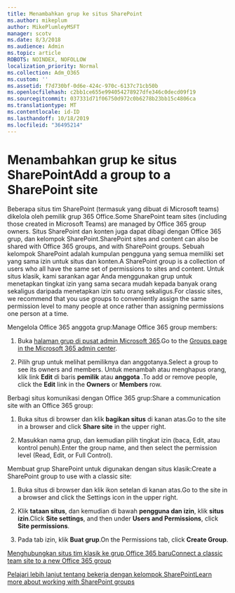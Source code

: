 ```yaml
---
title: Menambahkan grup ke situs SharePoint
ms.author: mikeplum
author: MikePlumleyMSFT
manager: scotv
ms.date: 8/3/2018
ms.audience: Admin
ms.topic: article
ROBOTS: NOINDEX, NOFOLLOW
localization_priority: Normal
ms.collection: Adm_O365
ms.custom: ''
ms.assetid: f7d730bf-0d6e-424c-970c-6137c71cb50b
ms.openlocfilehash: c2bb1ce655e994054278927dfe346c0decd09f19
ms.sourcegitcommit: 037331d71f06750d972c0b6278b23bb15c4806ca
ms.translationtype: MT
ms.contentlocale: id-ID
ms.lasthandoff: 10/18/2019
ms.locfileid: "36495214"
---
```

# <a name="add-a-group-to-a-sharepoint-site"></a><span data-ttu-id="51190-102">Menambahkan grup ke situs SharePoint</span><span class="sxs-lookup"><span data-stu-id="51190-102">Add a group to a SharePoint site</span></span>

<span data-ttu-id="51190-103">Beberapa situs tim SharePoint (termasuk yang dibuat di Microsoft teams) dikelola oleh pemilik grup 365 Office.</span><span class="sxs-lookup"><span data-stu-id="51190-103">Some SharePoint team sites (including those created in Microsoft Teams) are managed by Office 365 group owners.</span></span> <span data-ttu-id="51190-104">Situs SharePoint dan konten juga dapat dibagi dengan Office 365 grup, dan kelompok SharePoint.</span><span class="sxs-lookup"><span data-stu-id="51190-104">SharePoint sites and content can also be shared with Office 365 groups, and with SharePoint groups.</span></span> <span data-ttu-id="51190-105">Sebuah kelompok SharePoint adalah kumpulan pengguna yang semua memiliki set yang sama izin untuk situs dan konten.</span><span class="sxs-lookup"><span data-stu-id="51190-105">A SharePoint group is a collection of users who all have the same set of permissions to sites and content.</span></span> <span data-ttu-id="51190-106">Untuk situs klasik, kami sarankan agar Anda menggunakan grup untuk menetapkan tingkat izin yang sama secara mudah kepada banyak orang sekaligus daripada menetapkan izin satu orang sekaligus.</span><span class="sxs-lookup"><span data-stu-id="51190-106">For classic sites, we recommend that you use groups to conveniently assign the same permission level to many people at once rather than assigning permissions one person at a time.</span></span>
  
<span data-ttu-id="51190-107">Mengelola Office 365 anggota grup:</span><span class="sxs-lookup"><span data-stu-id="51190-107">Manage Office 365 group members:</span></span>
  
1. <span data-ttu-id="51190-108">Buka [halaman grup di pusat admin Microsoft 365](https://portal.office.com/adminportal/home#/groups).</span><span class="sxs-lookup"><span data-stu-id="51190-108">Go to the [Groups page in the Microsoft 365 admin center](https://portal.office.com/adminportal/home#/groups).</span></span>
    
2. <span data-ttu-id="51190-109">Pilih grup untuk melihat pemiliknya dan anggotanya.</span><span class="sxs-lookup"><span data-stu-id="51190-109">Select a group to see its owners and members.</span></span> <span data-ttu-id="51190-110">Untuk menambah atau menghapus orang, klik link **Edit** di baris **pemilik** atau **anggota** .</span><span class="sxs-lookup"><span data-stu-id="51190-110">To add or remove people, click the **Edit** link in the **Owners** or **Members** row.</span></span> 
    
<span data-ttu-id="51190-111">Berbagi situs komunikasi dengan Office 365 grup:</span><span class="sxs-lookup"><span data-stu-id="51190-111">Share a communication site with an Office 365 group:</span></span>
  
1. <span data-ttu-id="51190-112">Buka situs di browser dan klik **bagikan situs** di kanan atas.</span><span class="sxs-lookup"><span data-stu-id="51190-112">Go to the site in a browser and click **Share site** in the upper right.</span></span> 
    
2. <span data-ttu-id="51190-113">Masukkan nama grup, dan kemudian pilih tingkat izin (baca, Edit, atau kontrol penuh).</span><span class="sxs-lookup"><span data-stu-id="51190-113">Enter the group name, and then select the permission level (Read, Edit, or Full Control).</span></span>
    
<span data-ttu-id="51190-114">Membuat grup SharePoint untuk digunakan dengan situs klasik:</span><span class="sxs-lookup"><span data-stu-id="51190-114">Create a SharePoint group to use with a classic site:</span></span>
  
1. <span data-ttu-id="51190-115">Buka situs di browser dan klik ikon setelan di kanan atas.</span><span class="sxs-lookup"><span data-stu-id="51190-115">Go to the site in a browser and click the Settings icon in the upper right.</span></span>
    
2. <span data-ttu-id="51190-116">Klik **tataan situs**, dan kemudian di bawah **pengguna dan izin**, klik **situs izin**.</span><span class="sxs-lookup"><span data-stu-id="51190-116">Click **Site settings**, and then under **Users and Permissions**, click **Site permissions**.</span></span>
    
3. <span data-ttu-id="51190-117">Pada tab izin, klik **Buat grup**.</span><span class="sxs-lookup"><span data-stu-id="51190-117">On the Permissions tab, click **Create Group**.</span></span>
    
[<span data-ttu-id="51190-118">Menghubungkan situs tim klasik ke grup Office 365 baru</span><span class="sxs-lookup"><span data-stu-id="51190-118">Connect a classic team site to a new Office 365 group</span></span>](https://go.microsoft.com/fwlink/?linkid=2008654)
  
[<span data-ttu-id="51190-119">Pelajari lebih lanjut tentang bekerja dengan kelompok SharePoint</span><span class="sxs-lookup"><span data-stu-id="51190-119">Learn more about working with SharePoint groups</span></span>](https://go.microsoft.com/fwlink/?linkid=874658)
  

